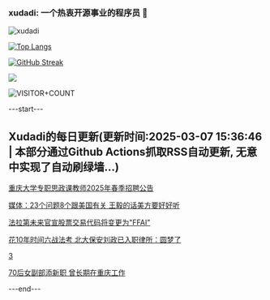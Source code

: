 ### xudadi: 一个热衷开源事业的程序员 👋

![xudadi](https://github-readme-stats-git-masterorgs-github-readme-stats-team.vercel.app/api?username=xudadi)

[![Top Langs](https://github-readme-stats.vercel.app/api/top-langs/?username=xudadi)](https://github.com/anuraghazra/github-readme-stats)

[![GitHub Streak](https://streak-stats.demolab.com?user=xudadi&locale=zh_Hans)](https://git.io/streak-stats)

![](https://raw.githubusercontent.com/xudadi/xudadi/main/assets/github-contribution-grid-snake.svg)

![VISITOR+COUNT](https://komarev.com/ghpvc/?username=xudadi&label=VISITOR+COUNT)


---start---

## Xudadi的每日更新(更新时间:2025-03-07 15:36:46 | 本部分通过Github Actions抓取RSS自动更新, 无意中实现了自动刷绿墙...)

[重庆大学专职思政课教师2025年春季招聘公告](https://www.gongkaoleida.com/article/2312919)

[媒体：23个问题8个跟美国有关 王毅的话美方要好好听](https://m.163.com/news/article/JQ24OO4G051482MP.html)

[法拉第未来官宣股票交易代码将变更为"FFAI"](https://m.163.com/news/article/JQ2437HD0519DFFO.html)

[花10年时间六战法考 北大保安刘政已入职律所：圆梦了](https://m.163.com/news/article/JQ1QAEB20514R9P4.html)

[3](https://m.163.com/touch/news/sub/domestic)

[70后女副部添新职 曾长期在重庆工作](https://m.163.com/news/article/JQ1VPVSJ055040N3.html)

---end---
